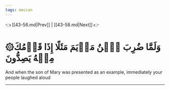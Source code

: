 ```yaml
---
tags: meccan
---
```


👈 [[43-56.md|Prev]] | [[43-58.md|Next]] 👉

# ۞وَلَمَّا ضُرِبَ ٱبۡنُ مَرۡيَمَ مَثَلًا إِذَا قَوۡمُكَ مِنۡهُ يَصِدُّونَ

And when the son of Mary was presented as an example, immediately your people laughed aloud

---

